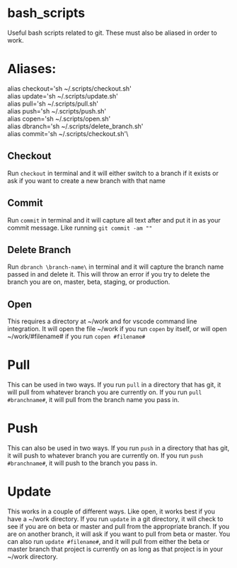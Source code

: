 # bash_scripts
Useful bash scripts related to git. These must also be aliased in order to work. 

# Aliases:
alias checkout='sh ~/.scripts/checkout.sh'\
alias update='sh ~/.scripts/update.sh'\
alias pull='sh ~/.scripts/pull.sh'\
alias push='sh ~/.scripts/push.sh'\
alias copen='sh ~/.scripts/open.sh'\
alias dbranch='sh ~/.scripts/delete_branch.sh'\
alias commit='sh ~/.scripts/checkout.sh'\

## Checkout
Run ```checkout``` in terminal and it will either switch to a branch if it exists or ask if you want to create a new branch with that name

## Commit
Run ```commit``` in terminal and it will capture all text after and put it in as your commit message. Like running ```git commit -am ""```

## Delete Branch
Run ```dbranch \branch-name\``` in terminal and it will capture the branch name passed in and delete it. This will throw an error if you try to delete the branch you are on, master, beta, staging, or production.

## Open
This requires a directory at ~/work and for vscode command line integration. It will open the file ~/work if you run ```copen``` by itself, or will open ~/work/#filename# if you run ```copen #filename#``` 

# Pull
This can be used in two ways. If you run ```pull``` in a directory that has git, it will pull from whatever branch you are currently on. If you run ```pull #branchname#```, it will pull from the branch name you pass in.

# Push
This can also be used in two ways. If you run ```push``` in a directory that has git, it will push to whatever branch you are currently on. If you run ```push #branchname#```, it will push to the branch you pass in.

# Update
This works in a couple of different ways. Like open, it works best if you have a ~/work directory. If you run ```update``` in a git directory, it will check to see if you are on beta or master and pull from the appropriate branch. If you are on another branch, it will ask if you want to pull from beta or master. 
You can also run ```update #filename#```, and it will pull from either the beta or master branch that project is currently on as long as that project is in your ~/work directory.
